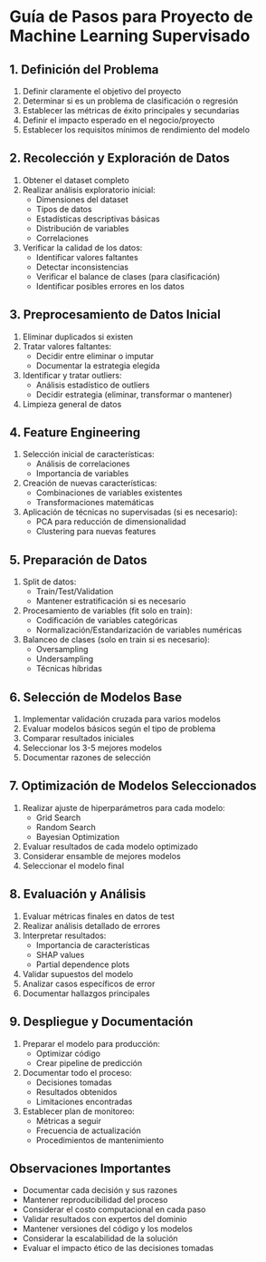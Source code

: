 # Guía de Pasos para Proyecto de Machine Learning Supervisado

## 1. Definición del Problema
1. Definir claramente el objetivo del proyecto
2. Determinar si es un problema de clasificación o regresión
3. Establecer las métricas de éxito principales y secundarias
4. Definir el impacto esperado en el negocio/proyecto
5. Establecer los requisitos mínimos de rendimiento del modelo

## 2. Recolección y Exploración de Datos
1. Obtener el dataset completo
2. Realizar análisis exploratorio inicial:
   - Dimensiones del dataset
   - Tipos de datos
   - Estadísticas descriptivas básicas
   - Distribución de variables
   - Correlaciones
3. Verificar la calidad de los datos:
   - Identificar valores faltantes
   - Detectar inconsistencias
   - Verificar el balance de clases (para clasificación)
   - Identificar posibles errores en los datos

## 3. Preprocesamiento de Datos Inicial
1. Eliminar duplicados si existen
2. Tratar valores faltantes:
   - Decidir entre eliminar o imputar
   - Documentar la estrategia elegida
3. Identificar y tratar outliers:
   - Análisis estadístico de outliers
   - Decidir estrategia (eliminar, transformar o mantener)
4. Limpieza general de datos

## 4. Feature Engineering

1. Selección inicial de características:
   - Análisis de correlaciones
   - Importancia de variables
2. Creación de nuevas características:
   - Combinaciones de variables existentes
   - Transformaciones matemáticas
3. Aplicación de técnicas no supervisadas (si es necesario):
   - PCA para reducción de dimensionalidad
   - Clustering para nuevas features

## 5. Preparación de Datos
1. Split de datos:
   - Train/Test/Validation
   - Mantener estratificación si es necesario
2. Procesamiento de variables (fit solo en train):
   - Codificación de variables categóricas
   - Normalización/Estandarización de variables numéricas
3. Balanceo de clases (solo en train si es necesario):
   - Oversampling
   - Undersampling
   - Técnicas híbridas

## 6. Selección de Modelos Base
1. Implementar validación cruzada para varios modelos
2. Evaluar modelos básicos según el tipo de problema
3. Comparar resultados iniciales
4. Seleccionar los 3-5 mejores modelos
5. Documentar razones de selección

## 7. Optimización de Modelos Seleccionados
1. Realizar ajuste de hiperparámetros para cada modelo:
   - Grid Search
   - Random Search
   - Bayesian Optimization
2. Evaluar resultados de cada modelo optimizado
3. Considerar ensamble de mejores modelos
4. Seleccionar el modelo final

## 8. Evaluación y Análisis
1. Evaluar métricas finales en datos de test
2. Realizar análisis detallado de errores
3. Interpretar resultados:
   - Importancia de características
   - SHAP values
   - Partial dependence plots
4. Validar supuestos del modelo
5. Analizar casos específicos de error
6. Documentar hallazgos principales

## 9. Despliegue y Documentación
1. Preparar el modelo para producción:
   - Optimizar código
   - Crear pipeline de predicción
2. Documentar todo el proceso:
   - Decisiones tomadas
   - Resultados obtenidos
   - Limitaciones encontradas
3. Establecer plan de monitoreo:
   - Métricas a seguir
   - Frecuencia de actualización
   - Procedimientos de mantenimiento

## Observaciones Importantes
- Documentar cada decisión y sus razones
- Mantener reproducibilidad del proceso
- Considerar el costo computacional en cada paso
- Validar resultados con expertos del dominio
- Mantener versiones del código y los modelos
- Considerar la escalabilidad de la solución
- Evaluar el impacto ético de las decisiones tomadas
